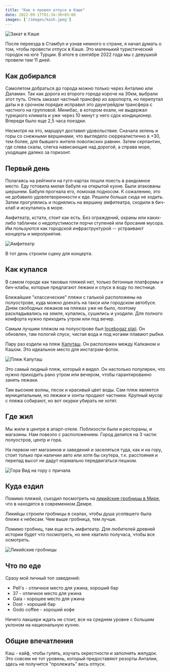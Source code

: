 ```yaml
---
title: "Как я провел отпуск в Каше"
date: 2022-09-17T01:34:30+03:00
images: ['/images/kash.jpeg']
---
```


![Закат в Каше](/images/kash.jpeg)

После переезда в Стамбул и узнав немного о стране, я начал думать о том, чтобы провести отпуск в Каше. Это маленький туристический городок на юге Турции.
В итоге в сентябре 2022 года мы с девушкой провели там 11 дней.
<!--more-->

## Как добирался
Самолетом добраться до города можно только через Анталию или Даламан. Так как дорога из второго города короче на 30км, выбрали этот путь. Отель заказал частный трансфер из аэропорта, но перепутал даты и в срочном порядке исправил это даунгрейдом трансфера с частного на групповой. Минибас, в котором ехали, не выдержал турецкого климата и уже через 10 минут у него сдох кондиционер. Впереди было еще 2,5 часа поездки.

Несмотря на это, маршрут доставил удовольствие. Сначала зелень и горы со снежными вершинами, что выглядело сюрреалистично в +30, тем более, для бывшего жителя поволжских равнин.
Затем серпантин, где слева скалы, слегка нависающие над дорогой, а справа море, уходящее далеко за горизонт.

## Первый день
Полагаясь на рейтинги на гугл-картах пошли поесть в рандомное место. Еду готовила милая бабуля на открытой кухне. Были атакованы шершнем. Бабуля прогнала его, помохав подносом. К сожалению, это не добавило удовлетворенности к еде. Решили больше сюда не ходить.
Затем прогулялись и поднялись на вершину амфитеатра, сходили в бич-клаб и искупались в море.

Амфитеатр, кстати, стоит как есть. Без ограждений, охраны или каких-либо табличек о недопустимости порчи ступеней или бросания мусора. Им пользуются как городской инфраструктурой -- устраивают концерты и мероприятия.

![Амфитеатр](/images/amfi.jpeg)

В тот день строили сцену для концерта.

## Как купался
В самом городе как таковых пляжей нет, только бетонные платформы и бич-клабы, которые предлагают лежаки и спуск в воду по лестнице.

Ближайшие "классические" пляжи с галькой расположены на полуострове, куда можно доехать на такси или городском автобусе. Днем свободных лежаков на пляжах уже не было, поэтому раскладывались на земле, купались, сушились и уходили. Для полного комфорта нужно приходить утром или под вечер.

Самым лучшим пляжом на полуострове был [Incebogaz plaji](https://www.google.com/maps/place/Incebogaz+plaji/@36.1999743,29.6245302,3a,75y,90t/data=!3m8!1e2!3m6!1sAF1QipO8hTfYf6HlSRrfEEepWu7UXaUg6ODTAFu288lF!2e10!3e12!6shttps:%2F%2Flh5.googleusercontent.com%2Fp%2FAF1QipO8hTfYf6HlSRrfEEepWu7UXaUg6ODTAFu288lF%3Dw131-h86-k-no!7i3443!8i2250!4m5!3m4!1s0x0:0x5bd011dc968b018!8m2!3d36.1999743!4d29.6245302). Он обновлен, там пологий спуск, чистая вода и под ногами плавают рыбки.

Пару раз ездили на пляж [Капуташ](https://www.google.com/maps/place/Kaputa%C5%9F+Beach/@36.2289557,29.448939,15z/data=!3m1!4b1!4m5!3m4!1s0x0:0xb0509cbcd714c4d5!8m2!3d36.2289562!4d29.448939). Он расположен между Калканом и Кашом. Это идеальное место для инстаграм-фоток.

![Пляж Капуташ](/images/kaputash.jpeg)

Это самый людный пляж, который я видел. Он настолько популярен, что нужно приходить рано утром или вечером, чтобы гарантированно занять лежаки.

Там высокие волны, песок и красивый цвет воды. Сам пляж является муниципальным, но лежаки и зонты продают частники. Крупный мусор с пляжа собирают, но вот окурки убирать не хотят.

## Где жил
Мы жили в центре в апарт-отеле. Поблизости были и рестораны, и магазины. Нам повезло с расположением. Город делится на 3 части: полуостров, центр и гора.

На первом нет магазинов и заведений и заселяться туда, как и на гору, стоит только при наличии авто или хотя бы скутера, т.к. расстояния и перепад высот не дадут нормально передвигаться пешком.

![Гора](/images/mountain.jpeg)
Вид на гору с причала

## Куда ездил
Помимо пляжей, съездил посмотреть на [ликийские гробницы в Мире](https://www.google.com/maps/place/Ликийские+скальные+гробницы/@36.2588256,29.98449,15z/data=!4m2!3m1!1s0x0:0xf99a1032a6f73de1?sa=X&ved=2ahUKEwiU9YTgt576AhU-h_0HHVUnAlIQ_BJ6BAhzEAU), что в находятся в современном Демре.

Ликийцы строили гробницы в скалах, чтобы душа усопвшего была ближе к небесам. Чем выше гробница, тем лучше.

Помимо гробниц, там еще есть амфитеатр. Для любителей древней истории будет что посмотреть, но мне хватило получаса, чтобы все осмотреть.

![Ликийские гробницы](/images/likia.jpeg)

## Что по еде
Сразу мой личный топ заведений:

* Pell's - отличное место для ужина, хороший бар
* 37 - отличное место для ужина
* Gaia - хорошее место для ужина
* Dost - хороший бар
* Godo coffee - хороший кофе

Ничего лакшери ждать не стоит, все на среднем уровне с большим уклоном на национальную кухню.

## Общие впечатления
Каш - кайф, чтобы гулять, изучать окрестности и заполнять желудок. Это совсем не тот уровень, который предоставяют резорты Анталии, здесь не получится "пролежать" весь отпуск.
